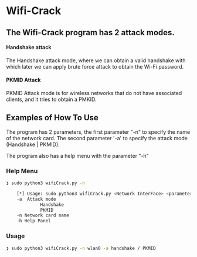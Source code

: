 # Wifi-Crack

## The Wifi-Crack program has 2 attack modes.

#### Handshake attack
The Handshake attack mode, where we can obtain a valid handshake with which later we can apply brute force attack to obtain the Wi-Fi password.

#### PKMID Attack
PKMID Attack mode is for wireless networks that do not have associated clients, and it tries to obtain a PMKID.


## Examples of How To Use
The program has 2 parameters, the first parameter "-n" to specify the name of the network card.
The second parameter '-a' to specify the attack mode (Handshake | PKMID).

The program also has a help menu with the parameter "-h"

### Help Menu
```bash
❯ sudo python3 wifiCrack.py -h

    [*] Usage: sudo python3 wifiCrack.py <Network InterFace> <parameters>
    -a  Attack mode
             Handshake
             PKMID
    -n Network card name
    -h Help Panel
```

### Usage
```bash
❯ sudo python3 wifiCrack.py -n wlan0 -a handshake / PKMID
```